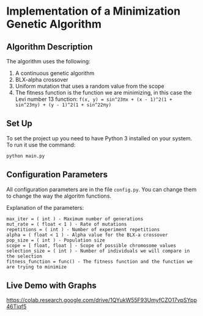 # Implementation of a Minimization Genetic Algorithm #

## Algorithm Description

The algorithm uses the following:

1. A continuous genetic algorithm
2. BLX-alpha crossover
3. Uniform mutation that uses a random value from the scope
4. The fitness function is the function we are minimizing, in this case the Levi number 13 function: `f(x, y) = sin^23πx + (x - 1)^2(1 + sin^23πy) + (y - 1)^2(1 + sin^22πy)`

## Set Up ##

To set the project up you need to have Python 3 installed on your system. To run it use the command:

```
python main.py
```

## Configuration Parameters ##

All configuration parameters are in the file `config.py`. You can change them to change the way the algoritm functions.

Explanation of the parameters:

```
max_iter = ( int ) - Maximum number of generations
mut_rate = ( float < 1 ) - Rate of mutations
repetitions = ( int ) - Number of experiment repetitions
alpha = ( float < 1 ) - Alpha value for the BLX-a crossover
pop_size = ( int ) - Population size
scope = [ float, float ] - Scope of possible chromosome values
selection_size = ( int ) - Number of individuals we will compare in the selection
fitness_function = func() - The fitness function and the function we are trying to minimize
```

## Live Demo with Graphs ##

https://colab.research.google.com/drive/1QYukW55F93UmyfCZO17vpSYpp46Tiqf5
